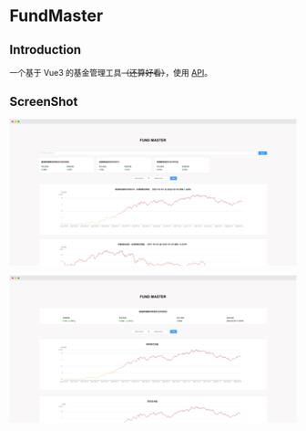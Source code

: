 # FundMaster

## Introduction

一个基于 Vue3 的基金管理工具~~（还算好看）~~，使用 [API](https://www.doctorxiong.club/api/)。

## ScreenShot

![FundMaster-Detail](.\img\FundMaster-Home.png)

![FundMaster-Detail](.\img\FundMaster-Detail.png)


